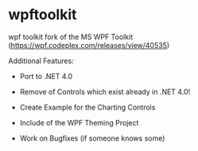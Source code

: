 wpftoolkit
==========

wpf toolkit fork of the MS WPF Toolkit (https://wpf.codeplex.com/releases/view/40535)

Additional Features:

  - Port to .NET 4.0
  - Remove of Controls which exist already in .NET 4.0!
  - Create Example for the Charting Controls
  - Include of the WPF Theming Project
  
  - Work on Bugfixes (if someone knows some)
